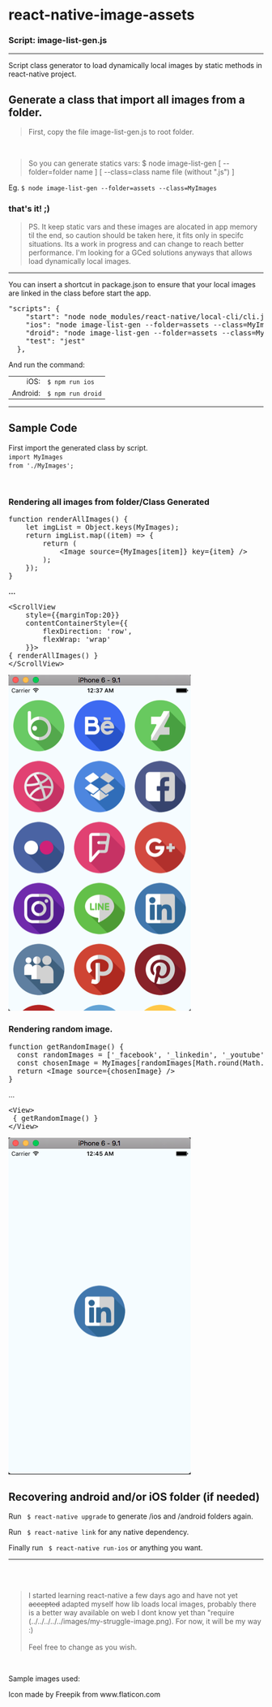# react-native-image-assets
### Script: image-list-gen.js

<hr>


Script class generator to load dynamically local images by static methods in react-native project.


<h2>Generate a class that import all images from a folder.</h2>

>First, copy the file image-list-gen.js to root folder.
<br>

><p>So you can generate statics vars: $ node image-list-gen  [ --folder=folder name ] [ --class=class name file (without ".js") ]</p>
<p>Eg. <code>$ node image-list-gen --folder=assets --class=MyImages</code></p>

<h3>that's it! ;)</h3>

>PS. It keep static vars and these images are alocated in app memory til the end, so caution should be taken here, it fits only in specifc situations.
Its a work in progress and can change to reach better performance. I'm looking for a GCed solutions anyways that allows load dynamically local images.
<hr>

<p>You can insert a shortcut in package.json to ensure that your local images are linked in the class before start the app.</p>

<pre>
"scripts": {
    "start": "node node_modules/react-native/local-cli/cli.js start",
    "ios": "node image-list-gen --folder=assets --class=MyImages && react-native run-ios",
    "droid": "node image-list-gen --folder=assets --class=MyImages && react-native run-android",
    "test": "jest"
  },
</pre>

And run the command:<br>

<table border="0" style="text-align='left'">
<tr>
<td align="right">iOS:</td>
<td align="left"><code>$ npm run ios</code><br></td>
</tr>

<tr>
<td align="right">Android:</td>
<td align="left"><code>$ npm run droid</code></td>
</tr>
</table>


<hr>

<h2>Sample Code</h2>

First import the generated class by script.<br>
<code>import MyImages from './MyImages';</code>

<br>
<h3>Rendering all images from folder/Class Generated</h3>
<pre>
function renderAllImages() {
    let imgList = Object.keys(MyImages);
    return imgList.map((item) => {
        return (
            &lt;Image source={MyImages[item]} key={item} /&gt;
        );
    });
}
</pre>
<strong>...</strong>
<pre>
&lt;ScrollView
    style={{marginTop:20}}
    contentContainerStyle={{
        flexDirection: 'row',
        flexWrap: 'wrap'            
    }}&gt;
{ renderAllImages() }
&lt;/ScrollView&gt;
</pre>

<img src="https://raw.githubusercontent.com/Nelinho/react-native-image-assets/master/screenshots/allImages.png" />
<br>

<h3>Rendering random image.</h3>

<pre>
function getRandomImage() {
  const randomImages = ['_facebook', '_linkedin', '_youtube'];
  const chosenImage = MyImages[randomImages[Math.round(Math.random() * 2)]];
  return &lt;Image source={chosenImage} /&gt;
}
</pre>
...
<pre>
&lt;View&gt;
 { getRandomImage() }
&lt;/View&gt;
</pre>
<img src="https://raw.githubusercontent.com/Nelinho/react-native-image-assets/master/screenshots/randomImage.png" />
    
<h2>Recovering android and/or iOS folder (if needed)</h2>
<p>Run <code> $ react-native upgrade</code> to generate /ios and /android folders again.</p>
<p>Run <code> $ react-native link</code> for any native dependency.</p>
<p>Finally run <code> $ react-native run-ios</code> or anything you want.</p>

<hr>
<br><br>

>I started learning react-native a few days ago and have not yet <del>accepted</del> adapted myself how lib loads local images, probably there is a better way available on web I dont know yet than "require (../../../../../images/my-struggle-image.png). For now, it will be my way :)
<br><br>Feel free to change as you wish.

<br>
<p>Sample images used:</p>
<p>Icon made by Freepik from www.flaticon.com</p>

